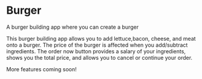 # Burger
A burger building app where you can create a burger

This burger building app allows you to add lettuce,bacon, cheese, and meat onto a burger. The price of the burger is affected when you add/subtract ingredients.
The order now button provides a salary of your ingredients, shows you the total price, and allows you to cancel or continue your order. 

More features coming soon! 
